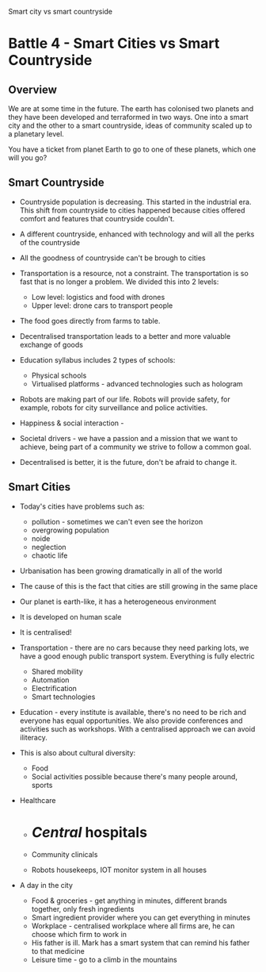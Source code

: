 Smart city vs smart countryside

# Battle 4 - Smart Cities vs Smart Countryside

## Overview

We are at some time in the future. The earth has colonised two planets and they have been developed and terraformed in two ways. One into a smart city and the other to a smart countryside, ideas of community scaled up to a planetary level.

You have a ticket from planet Earth to go to one of these planets, which one will you go?

## Smart Countryside

* Countryside population is decreasing. This started in the industrial era. This shift from countryside to cities happened because cities offered comfort and features that countryside couldn't.
* A different countryside, enhanced with technology and will all the perks of the countryside
* All the goodness of countryside can't be brough to cities
* Transportation is a resource, not a constraint. The transportation is so fast that is no longer a problem. We divided this into 2 levels:
  * Low level: logistics and food with drones
  * Upper level: drone cars to transport people

* The food goes directly from farms to table.
* Decentralised transportation leads to a better and more valuable exchange of goods
* Education syllabus includes 2 types of schools:
  * Physical schools
  * Virtualised platforms - advanced technologies such as hologram 
* Robots are making part of our life. Robots will provide safety, for example, robots for city surveillance and police activities.
* Happiness & social interaction - 
* Societal drivers - we have a passion and a mission that we want to achieve, being part of a community we strive to follow a common goal.
* Decentralised is better, it is the future, don't be afraid to change it. 

## Smart Cities

* Today's cities have problems such as:
  * pollution - sometimes we can't even see the horizon
  * overgrowing population
  * noide
  * neglection
  * chaotic life
* Urbanisation has been growing dramatically in all of the world
* The cause of this is the fact that cities are still growing in the same place
* Our planet is earth-like, it has a heterogeneous environment
* It is developed on human scale
* It is centralised!
* Transportation - there are no cars because they need parking lots, we have a good enough public transport system. Everything is fully electric
  * Shared mobility
  * Automation
  * Electrification
  * Smart technologies
* Education - every institute is available, there's no need to be rich and everyone has equal opportunities. We also provide conferences and activities such as workshops. With a centralised approach we can avoid iliteracy.
* This is also about cultural diversity:
  * Food
  * Social activities possible because there's many people around, sports

* Healthcare

  * # *Central* hospitals

  * Community clinicals

  * Robots housekeeps, IOT monitor system in all houses

* A day in the city

  * Food & groceries - get anything in minutes, different brands together, only fresh ingredients
  * Smart ingredient provider where you can get everything in minutes
  * Workplace - centralised workplace where all firms are, he can choose which firm to work in
  * His father is ill. Mark has a smart system that can remind his father to that medicine
  * Leisure time - go to a climb in the mountains